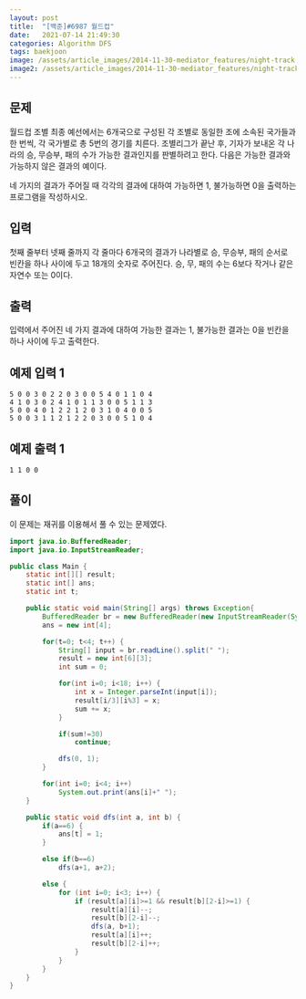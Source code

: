 ```yaml
---
layout: post
title:  "[백준]#6987 월드컵"
date:   2021-07-14 21:49:30
categories: Algorithm DFS
tags: baekjoon
image: /assets/article_images/2014-11-30-mediator_features/night-track.JPG
image2: /assets/article_images/2014-11-30-mediator_features/night-track-mobile.JPG
---
```


문제
--------------------

월드컵 조별 최종 예선에서는 6개국으로 구성된 각 조별로 동일한 조에 소속된 국가들과 한 번씩, 각 국가별로 총 5번의 경기를 치른다. 조별리그가 끝난 후, 기자가 보내온 각 나라의 승, 무승부, 패의 수가 가능한 결과인지를 판별하려고 한다. 다음은 가능한 결과와 가능하지 않은 결과의 예이다.

네 가지의 결과가 주어질 때 각각의 결과에 대하여 가능하면 1, 불가능하면 0을 출력하는 프로그램을 작성하시오.

입력
---------------------------

첫째 줄부터 넷째 줄까지 각 줄마다 6개국의 결과가 나라별로 승, 무승부, 패의 순서로 빈칸을 하나 사이에 두고 18개의 숫자로 주어진다. 승, 무, 패의 수는 6보다 작거나 같은 자연수 또는 0이다.

출력
----------------

입력에서 주어진 네 가지 결과에 대하여 가능한 결과는 1, 불가능한 결과는 0을 빈칸을 하나 사이에 두고 출력한다.

예제 입력 1 
----------------------

```
5 0 0 3 0 2 2 0 3 0 0 5 4 0 1 1 0 4
4 1 0 3 0 2 4 1 0 1 1 3 0 0 5 1 1 3
5 0 0 4 0 1 2 2 1 2 0 3 1 0 4 0 0 5
5 0 0 3 1 1 2 1 2 2 0 3 0 0 5 1 0 4
```

예제 출력 1 
------------------------

```
1 1 0 0
```

풀이
--------------------------

이 문제는 재귀를 이용해서 풀 수 있는 문제였다.

```java
import java.io.BufferedReader;
import java.io.InputStreamReader;

public class Main {
    static int[][] result;
    static int[] ans;
    static int t;

    public static void main(String[] args) throws Exception{
        BufferedReader br = new BufferedReader(new InputStreamReader(System.in));
        ans = new int[4];

        for(t=0; t<4; t++) {
            String[] input = br.readLine().split(" ");
            result = new int[6][3];
            int sum = 0;

            for(int i=0; i<18; i++) {
                int x = Integer.parseInt(input[i]);
                result[i/3][i%3] = x;
                sum += x;
            }

            if(sum!=30)
                continue;

            dfs(0, 1);
        }

        for(int i=0; i<4; i++)
            System.out.print(ans[i]+" ");
    }

    public static void dfs(int a, int b) {
        if(a==6) {
            ans[t] = 1;
        }

        else if(b==6)
            dfs(a+1, a+2);

        else {
            for (int i=0; i<3; i++) {
                if (result[a][i]>=1 && result[b][2-i]>=1) {
                    result[a][i]--;
                    result[b][2-i]--;
                    dfs(a, b+1);
                    result[a][i]++;
                    result[b][2-i]++;
                }
            }
        }
    }
}
```
